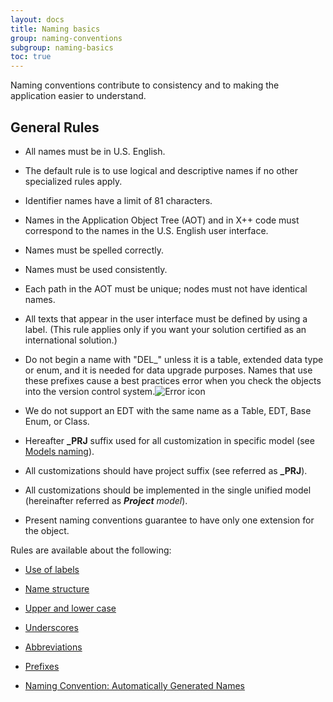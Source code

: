 ```yaml
---
layout: docs
title: Naming basics
group: naming-conventions
subgroup: naming-basics
toc: true
---
```


Naming conventions contribute to consistency and to making the application easier to understand.
## General Rules

  - All names must be in U.S. English.

  - The default rule is to use logical and descriptive names if no other specialized rules apply.

  - Identifier names have a limit of 81 characters.

  - Names in the Application Object Tree (AOT) and in X++ code must correspond to the names in the U.S. English user interface.

  - Names must be spelled correctly.

  - Names must be used consistently.

  - Each path in the AOT must be unique; nodes must not have identical names.

  - All texts that appear in the user interface must be defined by using a label. (This rule applies only if you want your solution certified as an international solution.)

  - Do not begin a name with "DEL\_" unless it is a table, extended data type or enum, and it is needed for data upgrade purposes. Names that use these prefixes cause a best practices error when you check the objects into the version control system.![Error icon](images/Aa872655.ErrorIcon(AX.60).gif "Error icon")

  - We do not support an EDT with the same name as a Table, EDT, Base Enum, or Class.
  
  - Hereafter <b>_PRJ</b> suffix used for all customization in specific model (see [Models naming](model-naming.md)).
  
  - All customizations should have project suffix (see  referred as <b>_PRJ</b>).
  
  - All customizations should be implemented in the single unified model (hereinafter referred as <i><b>Project</b> model</i>).
  
  - Present naming conventions guarantee to have only one extension for the object.
  

Rules are available about the following:

  - [Use of labels](best-practices-for-labels.md)

  - [Name structure](naming-conventions-name-structure.md)

  - [Upper and lower case](naming-conventions-use-of-uppercase-and-lowercase.md)

  - [Underscores](naming-conventions-underscores.md)

  - [Abbreviations](naming-conventions-abbreviations.md)

  - [Prefixes](naming-conventions-prefixes.md)

  - [Naming Convention: Automatically Generated Names](naming-convention-automatically-generated-names.md)

